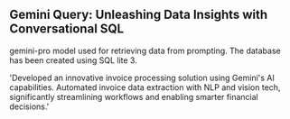 ## Gemini Query: Unleashing Data Insights with Conversational SQL

gemini-pro model used for retrieving data from prompting.
The database has been created using SQL lite 3.  

'Developed an innovative invoice processing solution using Gemini's AI capabilities. 
Automated invoice data extraction with NLP and vision tech, significantly streamlining workflows and enabling smarter financial decisions.'


